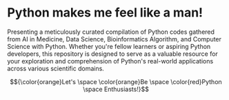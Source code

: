 # Python makes me feel like a man!

Presenting a meticulously curated compilation of Python codes gathered from AI in Medicine, Data Science, Bioinformatics Algorithm, and Computer Science with Python. Whether you're fellow learners or aspiring Python developers, this repository is designed to serve as a valuable resource for your exploration and comprehension of Python's real-world applications across various scientific domains.

$${\color{orange}Let's \space \color{orange}Be \space \color{red}Python \space Enthusiasts!}$$
